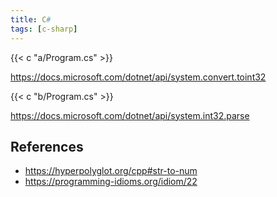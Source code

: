 ```yaml
---
title: C#
tags: [c-sharp]
---
```


{{< c "a/Program.cs" >}}

<https://docs.microsoft.com/dotnet/api/system.convert.toint32>

{{< c "b/Program.cs" >}}

<https://docs.microsoft.com/dotnet/api/system.int32.parse>

## References

- <https://hyperpolyglot.org/cpp#str-to-num>
- <https://programming-idioms.org/idiom/22>
